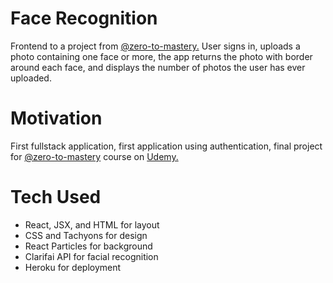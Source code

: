 # Face Recognition
Frontend to a project from [@zero-to-mastery.](https://github.com/zero-to-mastery) User signs in, uploads a photo containing one face or more, the app returns the photo with border around each face, and displays the number of photos the user has ever uploaded.

# Motivation
First fullstack application, first application using authentication, final project for [@zero-to-mastery](https://github.com/zero-to-mastery) course on [Udemy.](https://www.udemy.com/course/the-complete-web-developer-zero-to-mastery/)

# Tech Used
* React, JSX, and HTML for layout
* CSS and Tachyons for design
* React Particles for background
* Clarifai API for facial recognition
* Heroku for deployment
